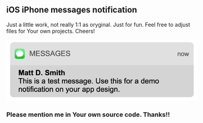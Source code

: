 ## iOS iPhone messages notification 

Just a little work, not really 1:1 as oryginal. Just for fun.
Feel free to adjust files for Your own projects. 
Cheers!

![Alt text](img/screenshot.png)

### Please mention me in Your own source code. Thanks!!